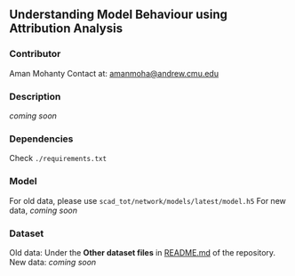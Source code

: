 ## Understanding Model Behaviour using Attribution Analysis

### Contributor
Aman Mohanty
Contact at: amanmoha@andrew.cmu.edu 

### Description
*coming soon*

### Dependencies
Check `./requirements.txt`

### Model
For old data, please use `scad_tot/network/models/latest/model.h5`
For new data, *coming soon*

### Dataset
Old data: Under the **Other dataset files** in [README.md](https://github.com/SharedControlAutonomousDriving/scad_tot/blob/master/README.md) of the repository.
New data: *coming soon*
